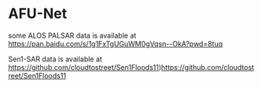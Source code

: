 # AFU-Net


some ALOS PALSAR data is available at https://pan.baidu.com/s/1g1FxTgUGuWM0gVqsn--OkA?pwd=8tuq 





Sen1-SAR data is available at https://github.com/cloudtostreet/Sen1Floods11)https://github.com/cloudtostreet/Sen1Floods11

